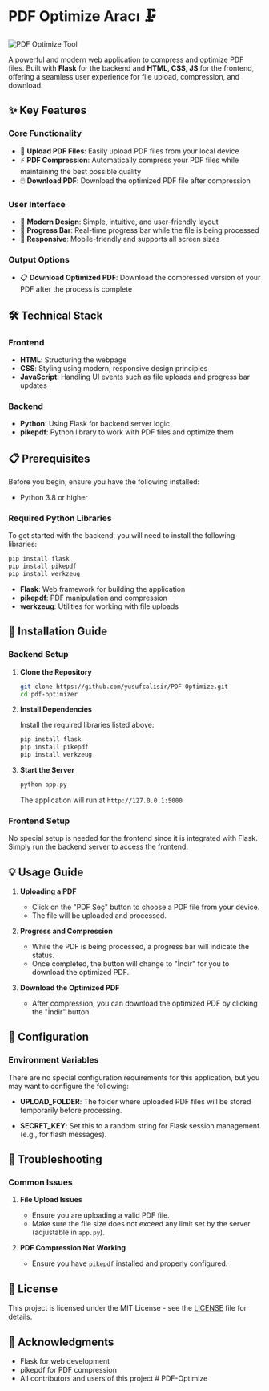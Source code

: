# PDF Optimize Aracı 🗜️

![PDF Optimize Tool](https://i.hizliresim.com/17p4t08.png)

A powerful and modern web application to compress and optimize PDF files. Built with **Flask** for the backend and **HTML, CSS, JS** for the frontend, offering a seamless user experience for file upload, compression, and download.

## ✨ Key Features

### Core Functionality

- 🎯 **Upload PDF Files**: Easily upload PDF files from your local device
- ⚡ **PDF Compression**: Automatically compress your PDF files while maintaining the best possible quality
- 🖱️ **Download PDF**: Download the optimized PDF file after compression

### User Interface

- 🎨 **Modern Design**: Simple, intuitive, and user-friendly layout
- 📶 **Progress Bar**: Real-time progress bar while the file is being processed
- 🔄 **Responsive**: Mobile-friendly and supports all screen sizes

### Output Options

- 📋 **Download Optimized PDF**: Download the compressed version of your PDF after the process is complete

## 🛠️ Technical Stack

### Frontend

- **HTML**: Structuring the webpage
- **CSS**: Styling using modern, responsive design principles
- **JavaScript**: Handling UI events such as file uploads and progress bar updates

### Backend

- **Python**: Using Flask for backend server logic
- **pikepdf**: Python library to work with PDF files and optimize them

## 📋 Prerequisites

Before you begin, ensure you have the following installed:

- Python 3.8 or higher

### Required Python Libraries

To get started with the backend, you will need to install the following libraries:

```bash
pip install flask
pip install pikepdf
pip install werkzeug
```

- **Flask**: Web framework for building the application
- **pikepdf**: PDF manipulation and compression
- **werkzeug**: Utilities for working with file uploads

## 🚀 Installation Guide

### Backend Setup

1. **Clone the Repository**

   ```bash
   git clone https://github.com/yusufcalisir/PDF-Optimize.git
   cd pdf-optimizer
   ```

2. **Install Dependencies**

   Install the required libraries listed above:

   ```bash
   pip install flask
   pip install pikepdf
   pip install werkzeug
   ```

3. **Start the Server**

   ```bash
   python app.py
   ```

   The application will run at `http://127.0.0.1:5000`

### Frontend Setup

No special setup is needed for the frontend since it is integrated with Flask. Simply run the backend server to access the frontend.

## 💡 Usage Guide

1. **Uploading a PDF**

   - Click on the "PDF Seç" button to choose a PDF file from your device.
   - The file will be uploaded and processed.

2. **Progress and Compression**

   - While the PDF is being processed, a progress bar will indicate the status.
   - Once completed, the button will change to "İndir" for you to download the optimized PDF.

3. **Download the Optimized PDF**

   - After compression, you can download the optimized PDF by clicking the "İndir" button.

## 🔧 Configuration

### Environment Variables

There are no special configuration requirements for this application, but you may want to configure the following:

- **UPLOAD_FOLDER**: The folder where uploaded PDF files will be stored temporarily before processing.

- **SECRET_KEY**: Set this to a random string for Flask session management (e.g., for flash messages).

## 🐛 Troubleshooting

### Common Issues

1. **File Upload Issues**

   - Ensure you are uploading a valid PDF file.
   - Make sure the file size does not exceed any limit set by the server (adjustable in `app.py`).

2. **PDF Compression Not Working**

   - Ensure you have `pikepdf` installed and properly configured.

## 📝 License

This project is licensed under the MIT License - see the [LICENSE](LICENSE) file for details.

## 🙏 Acknowledgments

- Flask for web development
- pikepdf for PDF compression
- All contributors and users of this project
#   P D F - O p t i m i z e 
 
 
